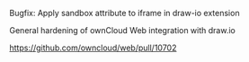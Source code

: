 Bugfix: Apply sandbox attribute to iframe in draw-io extension

General hardening of ownCloud Web integration with draw.io

https://github.com/owncloud/web/pull/10702
